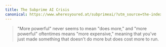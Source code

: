 ```yaml
---
title: The Subprime AI Crisis
canonical: https://www.wheresyoured.at/subprimeai/?utm_source=the-index&utm_medium=newsletter
---
```


> "More powerful" never seems to mean "does more," and "more powerful" oftentimes means "more expensive," meaning that you've just made something that doesn't do more but does cost more to run.
